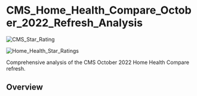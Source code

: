 # CMS_Home_Health_Compare_October_2022_Refresh_Analysis
![CMS_Star_Rating](https://user-images.githubusercontent.com/94148420/213936646-7c2db9f0-4409-430a-8f92-c982284ccd54.png)

![Home_Health_Star_Ratings](https://user-images.githubusercontent.com/94148420/213936423-7906e07b-0506-4fb5-ae72-122327342bcb.png)

Comprehensive analysis of the CMS October 2022 Home Health Compare refresh.


## Overview
